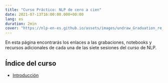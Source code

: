 ```yaml
---
title: "Curso Práctico: NLP de cero a cien"
date: 2021-07-13T16:00:00.000+00:00
lang: es
duration: 2min
cover: "https://nlp-en-es.github.io/assets/images/undraw_Graduation_re_gthn.svg"
---
```



En esta página encontrarás los enlaces a las grabaciones, notebooks y recursos adicionales de cada una de las siete sesiones del curso de NLP.

## Índice del curso

* [Introducción](/blog/nlp-de-cero-a-cien/introduction)
